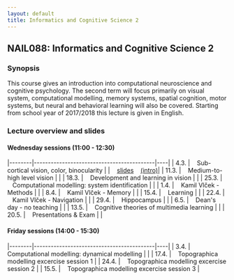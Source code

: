 ```yaml
---
layout: default
title: Informatics and Cognitive Science 2
---
```

## NAIL088: Informatics and Cognitive Science 2

### Synopsis

This course gives an introduction into computational neuroscience and cognitive psychology. 
The second term will focus primarily on visual system, computational modelling, memory systems, spatial cognition, motor systems, 
but neural and behavioral learning will also be covered. Starting from school year of 2017/2018 this lecture is given in English. 


### Lecture overview and slides

#### Wednesday sessions (11:00 - 12:30)

|--------|-------------------------------------------|----|
| 4.3.  |  &nbsp;&nbsp; Sub-cortical vision, color, binocularity | | &nbsp;&nbsp;  [slides](./assets/slides/SubCorticalVision.pdf) &nbsp;&nbsp; [\(intro\)](./assets/slides/Introduction.pdf)| 
| 11.3.   |  &nbsp;&nbsp; Medium-to-high level vision |  | 
| 18.3.  |  &nbsp;&nbsp; Development and learning in vision | | 
| 25.3.  |  &nbsp;&nbsp; Computational modelling: system identification | | 
| 1.4.  |  &nbsp;&nbsp; Kamil Vlček - Methods |  | 
| 8.4.   |  &nbsp;&nbsp; Kamil Vlček - Memory  | |
| 15.4.  |  &nbsp;&nbsp; Learning  | |
| 22.4.  |  &nbsp;&nbsp; Kamil Vlček - Navigation  | | 
| 29.4.  |  &nbsp;&nbsp; Hippocampus  | |
| 6.5.  |  &nbsp;&nbsp;  Dean's day - no teaching | |
| 13.5.  |  &nbsp;&nbsp; Cognitive theories of multimedia learning | |
| 20.5.  |  &nbsp;&nbsp; Presentations & Exam | |


#### Friday sessions (14:00 - 15:30)

|--------|-------------------------------------------|----|
| 3.4.  |  &nbsp;&nbsp; Computational modelling: dynamical modelling |  | 
| 17.4. |  &nbsp;&nbsp; Topographica modelling excercise session 1 |
| 24.4. |  &nbsp;&nbsp; Topographica modelling excercise session 2 |
| 15.5. |  &nbsp;&nbsp; Topographica modelling excercise session 3 |


<!---&nbsp;&nbsp; [slides](./assets/slides/DynamicalModels.pdf) | --->
<!---&nbsp;&nbsp; [slides](./assets/slides/ExtraStriateCortex.pdf) | --->
<!---&nbsp;&nbsp; [slides](./assets/slides/development.pdf) | --->
<!---&nbsp;&nbsp; [slides](./assets/slides/SystemIdentificationMethods.pdf) | --->


